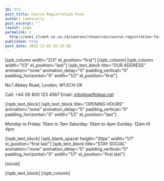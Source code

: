```yaml
---
ID: 273
post_title: Course Registration Form
author: jamescells
post_excerpt: ""
layout: page
permalink: >
  http://asbi.client-ux.co.za/courses/resources/course-registration-form/
published: true
post_date: 2015-12-02 02:25:38
---
```

[spb_column width="2/3" el_position="first"] [/spb_column] [spb_column width="1/3" el_position="last"] [spb_text_block title="OUR ADDRESS" animation="none" animation_delay="0" padding_vertical="0" padding_horizontal="0" width="1/2" el_position="first"]

No.1 Abbey Road,
London,
W1 ECH
UK

Call: +44 (0) 800 123 4567
Email: info@swiftideas.net

[/spb_text_block] [spb_text_block title="OPENING HOURS" animation="none" animation_delay="0" padding_vertical="0" padding_horizontal="0" width="1/2" el_position="last"]

Monday to Friday: 10am to 7pm
Saturday: 10am to 4pm
Sunday: 12am t0 4pm

[/spb_text_block] [spb_blank_spacer height="30px" width="1/1" el_position="first last"] [spb_text_block title="STAY SOCIAL" animation="none" animation_delay="0" padding_vertical="0" padding_horizontal="0" width="1/1" el_position="first last"]

[social]

[/spb_text_block] [/spb_column]